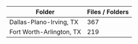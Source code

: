 | Folder                   |   Files / Folders |
|--------------------------|-------------------|
| Dallas-Plano-Irving, TX  |               367 |
| Fort Worth-Arlington, TX |               219 |